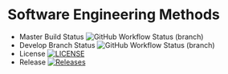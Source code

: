 # Software Engineering Methods
* Master Build Status ![GitHub Workflow Status (branch)](https://img.shields.io/github/actions/workflow/status/Group11Software/Coursework/main.yml?branch=feature/view-record)
* Develop Branch Status ![GitHub Workflow Status (branch)](https://img.shields.io/github/actions/workflow/status/Group11Software/Coursework/main.yml?branch=feature/view-record)
* License [![LICENSE](https://img.shields.io/github/license/Group11Software/Coursework.svg?style=flat-square)](https://github.com/Group11Software/Coursework/blob/master/LICENSE)
* Release [![Releases](https://img.shields.io/github/release/Group11Software/Coursework/all.svg?style=flat-square)](https://github.com/Group11Software/Coursework/releases)
